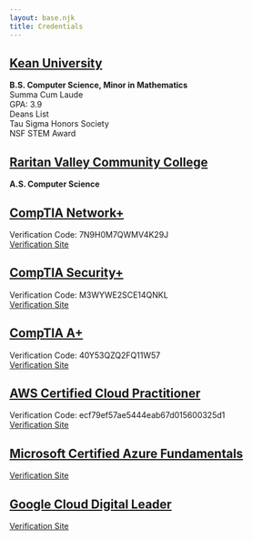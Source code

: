 ```yaml
---
layout: base.njk
title: Credentials
---
```

## <ins>Kean University</ins>
**B.S. Computer Science, Minor in Mathematics**<br>
Summa Cum Laude<br>
GPA: 3.9<br>
Deans List<br>
Tau Sigma Honors Society<br>
NSF STEM Award<br>
## <ins>Raritan Valley Community College</ins>
**A.S. Computer Science**
## <ins>CompTIA Network+</ins>
Verification Code: 7N9H0M7QWMV4K29J<br>
[Verification Site](http://verify.CompTIA.org)
## <ins>CompTIA Security+</ins>
Verification Code: M3WYWE2SCE14QNKL<br>
[Verification Site](http://verify.CompTIA.org)
## <ins>CompTIA A+</ins>
Verification Code: 40Y53QZQ2FQ11W57<br>
[Verification Site](http://verify.CompTIA.org)
## <ins>AWS Certified Cloud Practitioner</ins>
Verification Code: ecf79ef57ae5444eab67d015600325d1<br>
[Verification Site](https://aws.amazon.com/verification)
## <ins>Microsoft Certified Azure Fundamentals</ins>
[Verification Site](https://learn.microsoft.com/en-us/users/vincezaman-1243/)
## <ins>Google Cloud Digital Leader</ins>
[Verification Site](https://www.credly.com/earner/earned/badge/ffa01ea5-2900-4afc-992b-fe7d231d6d91)
